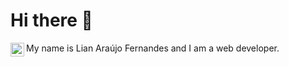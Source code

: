 # Hi there 👋

<a href="https://www.linkedin.com/in/lianfernandes/">
  <img align="left" alt="Lian's LinkedIN" width="22px" src="https://raw.githubusercontent.com/peterthehan/peterthehan/master/assets/linkedin.svg" />
</a>

My name is Lian Araújo Fernandes and I am a web developer.
<!--


Here are some ideas to get you started:

- 🔭 I’m currently working on ...
- 🌱 I’m currently learning ...
- 👯 I’m looking to collaborate on ...
- 🤔 I’m looking for help with ...
- 💬 Ask me about ...
- 📫 How to reach me: ...
- 😄 Pronouns: ...
- ⚡ Fun fact: ...
-->
